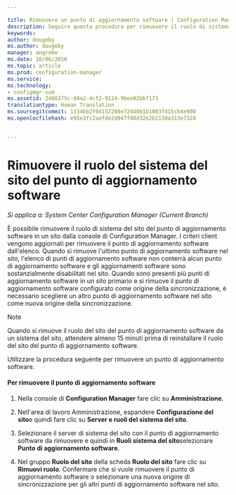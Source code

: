 ```yaml
---

title: Rimuovere un punto di aggiornamento software | Configuration Manager
description: Seguire questa procedura per rimuovere il ruolo di sistema del sito del punto di aggiornamento software in un sito dalla console di Configuration Manager.
keywords: 
author: dougeby
ms.author: dougeby
manager: angrobe
ms.date: 10/06/2016
ms.topic: article
ms.prod: configuration-manager
ms.service: 
ms.technology:
- configmgr-sum
ms.assetid: 2486375c-d4a2-4cf2-9124-9bee02bbf173
translationtype: Human Translation
ms.sourcegitcommit: 1134bb2f04152288e72d40b1b1083f415cb4e900
ms.openlocfilehash: e95e3fc2aafde2d947f08d32e2b2130a313e7328


---
```

#  <a name="a-namebkmkremovesupa-remove-the-software-update-point-site-system-role"></a><a name="BKMK_RemoveSUP"></a> Rimuovere il ruolo del sistema del sito del punto di aggiornamento software  

*Si applica a: System Center Configuration Manager (Current Branch)*

È possibile rimuovere il ruolo di sistema del sito del punto di aggiornamento software in un sito dalla console di Configuration Manager. I criteri client vengono aggiornati per rimuovere il punto di aggiornamento software dall'elenco. Quando si rimuove l'ultimo punto di aggiornamento software nel sito, l'elenco di punti di aggiornamento software non conterrà alcun punto di aggiornamento software e gli aggiornamenti software sono sostanzialmente disabilitati nel sito. Quando sono presenti più punti di aggiornamento software in un sito primario e si rimuove il punto di aggiornamento software configurato come origine della sincronizzazione, è necessario scegliere un altro punto di aggiornamento software nel sito come nuova origine della sincronizzazione.  

> [!NOTE]  
>  Quando si rimuove il ruolo del sito del punto di aggiornamento software da un sistema del sito, attendere almeno 15 minuti prima di reinstallare il ruolo del sito del punto di aggiornamento software.  

 Utilizzare la procedura seguente per rimuovere un punto di aggiornamento software.  

#### <a name="to-remove-the-software-update-point"></a>Per rimuovere il punto di aggiornamento software  

1.  Nella console di **Configuration Manager** fare clic su **Amministrazione**.  

2.  Nell'area di lavoro Amministrazione, espandere **Configurazione del sito**e quindi fare clic su **Server e ruoli del sistema del sito**.  

3.  Selezionare il server di sistema del sito con il punto di aggiornamento software da rimuovere e quindi in **Ruoli sistema del sito**selezionare **Punto di aggiornamento software**.  

4.  Nel gruppo **Ruolo del sito** della scheda **Ruolo del sito** fare clic su **Rimuovi ruolo**. Confermare che si vuole rimuovere il punto di aggiornamento software o selezionare una nuova origine di sincronizzazione per gli altri punti di aggiornamento software nel sito.  



<!--HONumber=Nov16_HO1-->


